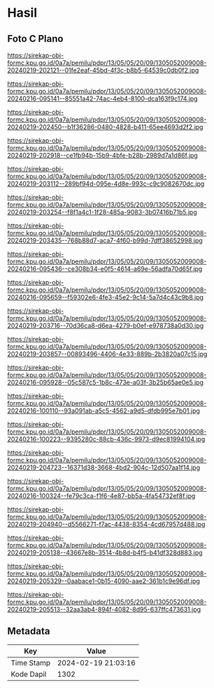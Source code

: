 # Hasil

## Foto C Plano

https://sirekap-obj-formc.kpu.go.id/0a7a/pemilu/pdpr/13/05/05/20/09/1305052009008-20240219-202121--01fe2eaf-45bd-4f3c-b8b5-64539c0db0f2.jpg

https://sirekap-obj-formc.kpu.go.id/0a7a/pemilu/pdpr/13/05/05/20/09/1305052009008-20240216-095141--85551a42-74ac-4eb4-8100-dca163f9c174.jpg

https://sirekap-obj-formc.kpu.go.id/0a7a/pemilu/pdpr/13/05/05/20/09/1305052009008-20240219-202450--b1f36286-0480-4828-b411-65ee4693d2f2.jpg

https://sirekap-obj-formc.kpu.go.id/0a7a/pemilu/pdpr/13/05/05/20/09/1305052009008-20240219-202918--ce1fb94b-15b9-4bfe-b28b-2989d7a1d86f.jpg

https://sirekap-obj-formc.kpu.go.id/0a7a/pemilu/pdpr/13/05/05/20/09/1305052009008-20240219-203112--289bf94d-095e-4d8e-993c-c9c9082670dc.jpg

https://sirekap-obj-formc.kpu.go.id/0a7a/pemilu/pdpr/13/05/05/20/09/1305052009008-20240219-203254--f8f1a4c1-1f28-485a-9083-3b07416b71b5.jpg

https://sirekap-obj-formc.kpu.go.id/0a7a/pemilu/pdpr/13/05/05/20/09/1305052009008-20240219-203435--768b88d7-aca7-4f60-b99d-7dff38652998.jpg

https://sirekap-obj-formc.kpu.go.id/0a7a/pemilu/pdpr/13/05/05/20/09/1305052009008-20240216-095436--ce308b34-e0f5-4614-a69e-56adfa70d65f.jpg

https://sirekap-obj-formc.kpu.go.id/0a7a/pemilu/pdpr/13/05/05/20/09/1305052009008-20240216-095659--f59302e6-4fe3-45e2-9c14-5a7d4c43c9b8.jpg

https://sirekap-obj-formc.kpu.go.id/0a7a/pemilu/pdpr/13/05/05/20/09/1305052009008-20240219-203716--70d36ca8-d6ea-4279-b0ef-e978738a0d30.jpg

https://sirekap-obj-formc.kpu.go.id/0a7a/pemilu/pdpr/13/05/05/20/09/1305052009008-20240219-203857--00893496-4406-4e33-889b-2b3820a07c15.jpg

https://sirekap-obj-formc.kpu.go.id/0a7a/pemilu/pdpr/13/05/05/20/09/1305052009008-20240216-095928--05c587c5-1b8c-473e-a03f-3b25b65ae0e5.jpg

https://sirekap-obj-formc.kpu.go.id/0a7a/pemilu/pdpr/13/05/05/20/09/1305052009008-20240216-100110--93a091ab-a5c5-4562-a9d5-dfdb995e7b01.jpg

https://sirekap-obj-formc.kpu.go.id/0a7a/pemilu/pdpr/13/05/05/20/09/1305052009008-20240216-100223--9395280c-88cb-436c-9973-d9ec81994104.jpg

https://sirekap-obj-formc.kpu.go.id/0a7a/pemilu/pdpr/13/05/05/20/09/1305052009008-20240219-204723--16371d38-3668-4bd2-904c-12d507aa1f14.jpg

https://sirekap-obj-formc.kpu.go.id/0a7a/pemilu/pdpr/13/05/05/20/09/1305052009008-20240216-100324--fe79c3ca-f1f6-4e87-bb5a-4fa54732ef8f.jpg

https://sirekap-obj-formc.kpu.go.id/0a7a/pemilu/pdpr/13/05/05/20/09/1305052009008-20240219-204940--d5566271-f7ac-4438-8354-4cd67957d488.jpg

https://sirekap-obj-formc.kpu.go.id/0a7a/pemilu/pdpr/13/05/05/20/09/1305052009008-20240219-205138--43667e8b-3514-4b8d-b4f5-b41df328d883.jpg

https://sirekap-obj-formc.kpu.go.id/0a7a/pemilu/pdpr/13/05/05/20/09/1305052009008-20240219-205329--0aabace1-0b15-4090-aae2-361b1c9e96df.jpg

https://sirekap-obj-formc.kpu.go.id/0a7a/pemilu/pdpr/13/05/05/20/09/1305052009008-20240219-205513--32aa3ab4-894f-4082-8d95-637ffc473631.jpg


## Metadata

| Key        | Value               |
| ---------- | ------------------- |
| Time Stamp | 2024-02-19 21:03:16 |
| Kode Dapil | 1302                |



